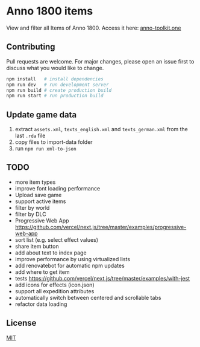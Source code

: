 # Anno 1800 items

View and filter all Items of Anno 1800. Access it here: [anno-toolkit.one](https://anno-toolkit.one/)

## Contributing

Pull requests are welcome. For major changes, please open an issue first to discuss what you would like to change.

```bash
npm install   # install dependencies
npm run dev   # run development server
npm run build # create production build
npm run start # run production build
```

## Update game data

1. extract `assets.xml`, `texts_english.xml` and `texts_german.xml` from the last `.rda` file
2. copy files to import-data folder
3. run `npm run xml-to-json`

## TODO

- more item types
- improve font loading performance
- Upload save game
- support active items
- filter by world
- filter by DLC
- Progressive Web App https://github.com/vercel/next.js/tree/master/examples/progressive-web-app
- sort list (e.g. select effect values)
- share item button
- add about text to index page
- improve performance by using virtualized lists
- add renovatebot for automatic npm updates
- add where to get item
- tests https://github.com/vercel/next.js/tree/master/examples/with-jest
- add icons for effects (icon.json)
- support all expedition attributes
- automatically switch between centered and scrollable tabs
- refactor data loading

## License

[MIT](https://choosealicense.com/licenses/mit/)
